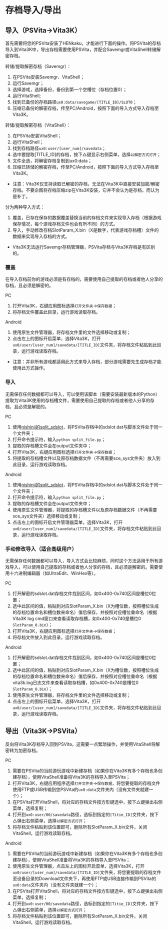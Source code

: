 # 存档导入/导出
## 导入（PSVita->Vita3K）
首先需要将您的PSVita安装了HENkaku，才能进行下面的操作。将PSVita的存档导入到Vita3K中，导出存档需要使用PSVita，并配合Savemgr或VitaShell转储解密存档。

转储/提取解密存档（Savemgr）：
1. 在PSVita安装Savemgr、VitaShell；
2. 运行Savemgr；
3. 选择游戏，选择备份，备份到第一个空槽位（存档位置0）；
4. 运行VitaShell;
5. 找到已备份的存档路径`ux0:data/savegame/[TITLE_ID]/SLOT0`；
6. 压缩已备份的解密存档，传至PC/Android，按照下面的导入方式导入存档至Vita3K。

转储/提取解密存档（VitaShell）：
1. 在PSVita安装VitaShell；
2. 运行VitaShell；
3. 找到存档路径`ux0:user/[user_num]/savedata`；
4. 选中要提取[TITLE_ID]的存档，按下△键显示右侧菜单，选择`以解密方式打开`；
5. 文件全选，将解密存档复制到ux0:data；
6. 压缩已转储的解密存档，传至PC/Android，按照下面的导入方式导入存档至Vita3K。

- 注意：Vita3K仅支持读取已解密的存档，无法在Vita3K中直接安装加密/解密存档。不要企图将存档压缩zip在Vita3K安装，它并不会认为是存档，而认为是补丁。

分为两种导入方式：
1. 覆盖，已存在保存的数据覆盖替换当前的存档文件来实现导入存档（根据游戏保存情况，每个游戏存档文件也会有所不同）的方式。
2. 导入，手动修改存档SlotParam_X.bin（X是数字，代表游戏存档槽）文件的数据来实现导入存档的方式。

- Vita3K无法运行Savemgr存档管理器，PSVita存档与Vita3K存档是有区别的。

### 覆盖
在导入存档前你的游戏必须是有存档的，需要使用自己提取的存档或者他人分享的存档，且必须是解密的。

PC
1. 打开Vita3K，右键应用图标选择`打开文件夹`->`保存数据`；
2. 将存档文件覆盖此目录，运行游戏读取存档。

Android
1. 使用原生文件管理器，将存档文件里的文件选择移动或复制；
2. 点击左上的图标开启菜单，选择Vita3K，打开`ux0/user/[user_num]/savedata/[TITLE_ID]`文件夹，将存档文件粘贴到此目录，运行游戏读取存档。

- 注意：并非所有游戏都适用此方式来导入存档，部分游戏需要先生成存档才能使用此方式操作。

### 导入
无需保存任何数据都可以导入，可以使用该脚本（需要安装最新版本的Python）提取为Vita3K使用的存档槽文件，需要使用自己提取的存档或者他人分享的存档，且必须是解密的。

PC
1. 使用[nishinji的split_sdslot](https://github.com/nishinji/split_sdslot)，将PSVita存档中的sdslot.dat与脚本文件处于同一个文件夹；
2. 打开命令提示符，输入`python split_file.py`；
3. 提取的存档槽文件会在output文件夹中；
4. 打开Vita3K，右键应用图标选择`打开文件夹`->`保存数据`；
5. 将提取的存档槽文件以及原存档数据文件（不再需要sce_sys文件夹）放入到此目录，运行游戏读取存档。

Android
1. 使用[nishinji的split_sdslot](https://github.com/nishinji/split_sdslot)，将PSVita存档中的sdslot.dat与脚本文件处于同一个文件夹；
2. 打开命令提示符，输入`python split_file.py`；
3. 提取的存档槽文件会在output文件夹中；
4. 使用原生文件管理器，将提取的存档槽文件以及原存档数据文件（不再需要sce_sys文件夹）选择移动或复制；
5. 点击左上的图标开启文件管理器菜单，选择Vita3K，打开`ux0/user/[user_num]/savedata/[TITLE_ID]`文件夹，将存档文件粘贴到此目录，运行游戏读取存档。

### 手动修改导入（适合高级用户）
无需保存任何数据都可以导入，导入方式会比较麻烦，同时这个方法适用于所有游戏导入，可以使用自己提取的存档或者他人分享的存档，且必须是解密的。需要使用十六进制编辑器（如UltraEdit、WinHex等）。

PC
1. 打开解密的sdslot.dat存档文件找到区间，如0x400-0x740区间是槽位0位置；
2. 选中此区间的值，粘贴到对应SlotParam_X.bin（X为槽位数，按照槽位生成的存档位置命名和槽位数来命名）值后保存，并按照对应槽位重命名（根据Vita3K log cmd窗口来查看读取存档槽，如0x400-0x740是槽位0 `SlotParam_0.bin`）；
3. 打开Vita3K，右键应用图标选择`打开文件夹`->`保存数据`；
4. 将存档文件放入到此目录，运行游戏读取存档。

Android
1. 打开解密的sdslot.dat存档文件找到区间，如0x400-0x740区间是槽位0位置；
2. 选中此区间的值，粘贴到对应SlotParam_X.bin（X为槽位数，按照槽位生成的存档位置命名和槽位数来命名）值后保存，并按照对应槽位重命名（根据vita3k.log日志文件来查看读取存档槽，如0x400-0x740是槽位0 `SlotParam_0.bin`）；
3. 使用原生文件管理器，将存档文件里的文件选择移动或复制；
4. 点击左上的图标开启菜单，选择Vita3K，打开`ux0/user/[user_num]/savedata/[TITLE_ID]`文件夹，将存档文件粘贴到此目录，运行游戏读取存档。

## 导出（Vita3K->PSVita）
反向将Vita3K存档导入回到PSVita，这需要一点繁琐操作，并使用VitaShell将解密转为加密存档。

PC
1. 需要在PSVita的当前游玩游戏中新建存档（如果你在Vita3K有多个存档也多创建存档），使用VitaShell准备将Vita3K的存档导入至PSVita；
3. 打开Vita3K，右键应用程序选择`打开文件夹`->`保存数据`，将您要提取的存档文件使用FTP或USB传输到您PSVita的`ux0:data`文件夹内（没有文件夹就建一个）；
4. 在PSVita打开VitaShell，将对应的存档文件按方形键选中，按下△键弹出右侧菜单，选择复制；
5. 打开到`ux0:user/00/savedata`路径，选标到指定的`[Titie_ID]`文件夹，按下△弹出右侧菜单，选择`以解密方式打开`；
6. 将存档文件粘贴到该位置即可，删除所有SlotParam_X.bin文件，关闭VitaShell，运行游戏读取存档。

Android
1. 需要在PSVita的当前游玩游戏中新建存档（如果你在Vita3K有多个存档也多创建存档），使用VitaShell准备将Vita3K的存档导入至PSVita；
2. 使用原生文件管理器，点击左上的图标开启菜单，选择Vita3K，打开`ux0/user/[user_num]/savedata/[TITLE_ID]`文件夹，将您要提取的存档文件至设备目录的Download文件夹下，再使用FTP或USB连接传输到PSVita的`ux0:data`文件夹内（没有文件夹就建一个）；
3. 在PSVita打开VitaShell，将对应的存档文件按方形键选中，按下△键弹出右侧菜单，选择复制；
4. 打开到`ux0:user/00/savedata`路径，选标到指定的`[Titie_ID]`文件夹，按下△弹出右侧菜单，选择`以解密方式打开`；
5. 将存档文件粘贴到该位置即可，删除所有SlotParam_X.bin文件，关闭VitaShell，运行游戏读取存档。
